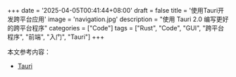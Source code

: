 +++
date = '2025-04-05T00:41:44+08:00'
draft = false
title = '使用Tauri开发跨平台应用'
image = 'navigation.jpg'
description = "使用 Tauri 2.0 编写更好的跨平台程序"
categories = ["Code"]
tags = ["Rust", "Code", "GUI", "跨平台程序", "前端", "入门", "Tauri"]
+++

本文参考内容：
- [Tauri]()




